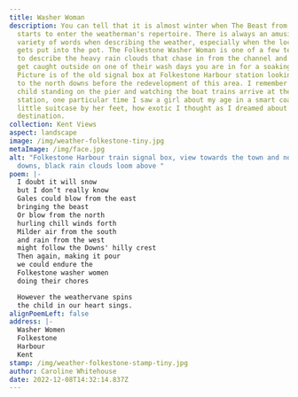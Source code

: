 ```yaml
---
title: Washer Woman
description: You can tell that it is almost winter when The Beast from the East
  starts to enter the weatherman's repertoire. There is always an amusing
  variety of words when describing the weather, especially when the locality
  gets put into the pot. The Folkestone Washer Woman is one of a few terms used
  to describe the heavy rain clouds that chase in from the channel and if you
  get caught outside on one of their wash days you are in for a soaking. The
  Picture is of the old signal box at Folkestone Harbour station looking across
  to the north downs before the redevelopment of this area. I remember as a
  child standing on the pier and watching the boat trains arrive at the harbour
  station, one particular time I saw a girl about my age in a smart coat with a
  little suitcase by her feet, how exotic I thought as I dreamed about her
  destination.
collection: Kent Views
aspect: landscape
image: /img/weather-folkestone-tiny.jpg
metaImage: /img/face.jpg
alt: "Folkestone Harbour train signal box, view towards the town and north
  downs, black rain clouds loom above "
poem: |-
  I doubt it will snow 
  but I don’t really know
  Gales could blow from the east
  bringing the beast
  Or blow from the north 
  hurling chill winds forth
  Milder air from the south 
  and rain from the west
  might follow the Downs' hilly crest
  Then again, making it pour
  we could endure the 
  Folkestone washer women 
  doing their chores

  However the weathervane spins
  the child in our heart sings.
alignPoemLeft: false
address: |-
  Washer Women
  Folkestone
  Harbour
  Kent
stamp: /img/weather-folkestone-stamp-tiny.jpg
author: Caroline Whitehouse
date: 2022-12-08T14:32:14.837Z
---
```

